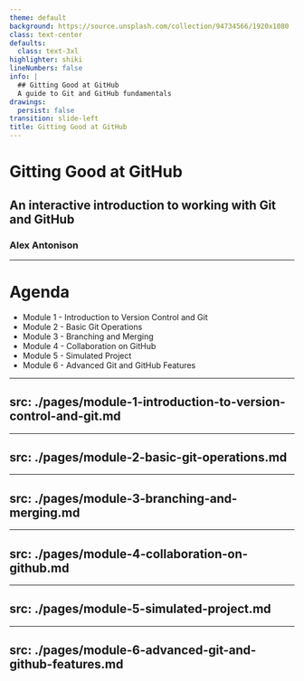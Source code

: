 ```yaml
---
theme: default
background: https://source.unsplash.com/collection/94734566/1920x1080
class: text-center
defaults:
  class: text-3xl
highlighter: shiki
lineNumbers: false
info: |
  ## Gitting Good at GitHub
  A guide to Git and GitHub fundamentals
drawings:
  persist: false
transition: slide-left
title: Gitting Good at GitHub
---
```


# Gitting Good at GitHub

## An interactive introduction to working with Git and GitHub

### Alex Antonison

---

# **Agenda**

* Module 1 - Introduction to Version Control and Git
* Module 2 - Basic Git Operations
* Module 3 - Branching and Merging
* Module 4 - Collaboration on GitHub
* Module 5 - Simulated Project
* Module 6 - Advanced Git and GitHub Features

---
src: ./pages/module-1-introduction-to-version-control-and-git.md
---

---
src: ./pages/module-2-basic-git-operations.md
---

---
src: ./pages/module-3-branching-and-merging.md
---

---
src: ./pages/module-4-collaboration-on-github.md
---

---
src: ./pages/module-5-simulated-project.md
---

---
src: ./pages/module-6-advanced-git-and-github-features.md
---

